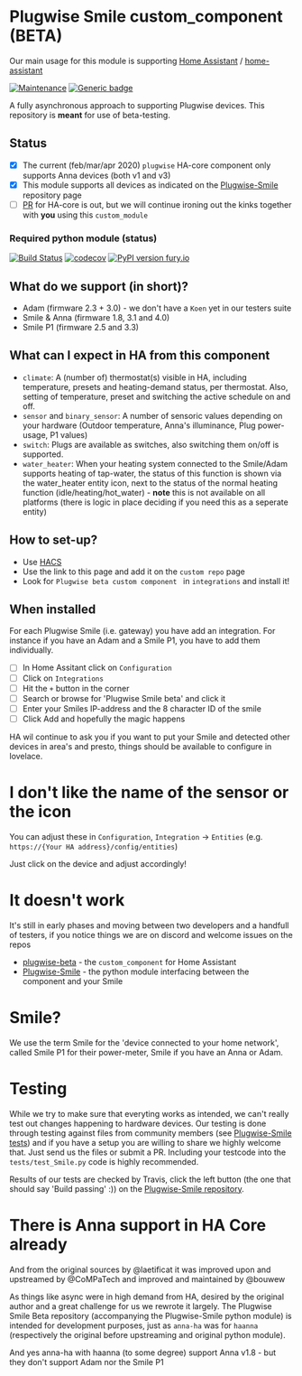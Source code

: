 # Plugwise Smile custom_component (BETA)

Our main usage for this module is supporting [Home Assistant](https://www.home-assistant.io) / [home-assistant](http://github.com/home-assistant/core/)

 [![Maintenance](https://img.shields.io/badge/Maintained%3F-yes-green.svg)](https://github.com/plugwise)
 [![Generic badge](https://img.shields.io/github/v/release/plugwise/plugwise-beta)](https://github.com/plugwise/plugwise-beta)

A fully asynchronous approach to supporting Plugwise devices. This repository is **meant** for use of beta-testing. 

## Status

 - [x] The current (feb/mar/apr 2020) `plugwise` HA-core component only supports Anna devices (both v1 and v3)
 - [x] This module supports all devices as indicated on the [Plugwise-Smile](https://github.com/plugwise/Plugwise-Smile) repository page
 - [ ] [PR](https://github.com/home-assistant/core/pull/33691) for HA-core is out, but we will continue ironing out the kinks together with **you** using this `custom_module`

### Required python module (status)

 [![Build Status](https://travis-ci.org/plugwise/Plugwise-Smile.svg?branch=master)](https://travis-ci.org/plugwise/Plugwise-Smile)
 [![codecov](https://codecov.io/gh/plugwise/Plugwise-Smile/branch/master/graph/badge.svg)](https://codecov.io/gh/plugwise/Plugwise-Smile)
 [![PyPI version fury.io](https://badge.fury.io/py/Plugwise-Smile.svg)](https://pypi.python.org/pypi/Plugwise-Smile/)

## What do we support (in short)?

  - Adam (firmware 2.3 + 3.0) - we don't have a `Koen` yet in our testers suite
  - Smile & Anna (firmware 1.8, 3.1 and 4.0)
  - Smile P1 (firmware 2.5 and 3.3)

## What can I expect in HA from this component

  - `climate`: A (number of) thermostat(s) visible in HA, including temperature, presets and heating-demand status, per thermostat. Also, setting of temperature, preset and switching the active schedule on and off.
  - `sensor` and `binary_sensor`: A number of sensoric values depending on your hardware (Outdoor temperature, Anna's illuminance, Plug power-usage, P1 values)
  - `switch`: Plugs are available as switches, also switching them on/off is supported.
  - `water_heater`: When your heating system connected to the Smile/Adam supports heating of tap-water, the status of this function is shown via the water_heater entity icon, next to the status of the normal heating function (idle/heating/hot_water) - **note** this is not available on all platforms (there is logic in place deciding if you need this as a seperate entity)

## How to set-up?

 - Use [HACS](https://hacs.xyz) 
 - Use the link to this page and add it on the `custom repo` page 
 - Look for `Plugwise beta custom component ` in `integrations` and install it!

## When installed

For each Plugwise Smile (i.e. gateway) you have add an integration. For instance if you have an Adam and a Smile P1, you have to add them individually.

 - [ ] In Home Assitant click on `Configuration`
 - [ ] Click on `Integrations`
 - [ ] Hit the `+` button in the corner
 - [ ] Search or browse for 'Plugwise Smile beta' and click it
 - [ ] Enter your Smiles IP-address and the 8 character ID of the smile
 - [ ] Click Add and hopefully the magic happens

HA wil continue to ask you if you want to put your Smile and detected other devices in area's and presto, things should be available to configure in lovelace.

# I don't like the name of the sensor or the icon

You can adjust these in `Configuration`, `Integration` -> `Entities` (e.g. `https://{Your HA address}/config/entities`)

Just click on the device and adjust accordingly!

# It doesn't work

It's still in early phases and moving between two developers and a handfull of testers, if you notice things we are on discord and welcome issues on the repos

  - [plugwise-beta](https://github.com/plugwise/plugwise-beta) - the `custom_component` for Home Assistant
  - [Plugwise-Smile](https://github.com/plugwise/Plugwise-Smile) - the python module interfacing between the component and your Smile

# Smile?

We use the term Smile for the 'device connected to your home network', called Smile P1 for their power-meter, Smile if you have an Anna or Adam.

# Testing

While we try to make sure that everyting works as intended, we can't really test out changes happening to hardware devices. Our testing is done through testing against files from community members (see [Plugwise-Smile tests](https://github.com/plugwise/Plugwise-Smile/tree/master/tests)) and if you have a setup you are willing to share we highly welcome that. Just send us the files or submit a PR. Including your testcode into the `tests/test_Smile.py` code is highly recommended.

Results of our tests are checked by Travis, click the left button (the one that should say 'Build passing' :)) on the [Plugwise-Smile repository](https://github.com/plugwise/Plugwise-Smile/).

# There is Anna support in HA Core already

And from the original sources by @laetificat it was improved upon and upstreamed by @CoMPaTech and improved and maintained by @bouwew

As things like async were in high demand from HA, desired by the original author and a great challenge for us we rewrote it largely. The Plugwise Smile Beta repository (accompanying the Plugwise-Smile python module) is intended for development purposes, just as `anna-ha` was for `haanna` (respectively the original before upstreaming and original python module).

And yes anna-ha with haanna (to some degree) support Anna v1.8 - but they don't support Adam nor the Smile P1
